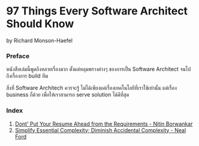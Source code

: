 # 97 Things Every Software Architect Should Know

by Richard Monson-Haefel



### Preface

หนังสือเล่มนี้พูดถึงหลายเรื่องมาก ตั้งแต่หลุมพรางต่างๆ ของการเป็น Software Architect จนไปถึงเรื่องการ build ทีม

สิ่งที่ Software Architech ควรจะรู้ ไม่ได้เพียงแค่เรื่องเทคโนโลยีที่เราใช้เท่านั้น แต่เรื่อง business ก็ด้วย เพื่อให้เราสามารถ serve solution ได้ดีที่สุด



### Index

1. [Dont' Put Your Resume Ahead from the Requirements - Nitin Borwankar](https://github.com/prontotools/bookworm/blob/master/97-things-every-software-architect-should-know/Don't%20Put%20Your%20Resume%20Ahead%20of%20the%20Requirements.md)
2. [Simplify Essential Complexity; Diminish Accidental Complexity - Neal Ford](https://github.com/prontotools/bookworm/blob/master/97-things-every-software-architect-should-know/Simplify%20Essential%20Complexity%3B%20Disminish%20Accidental%20Complexity.md)